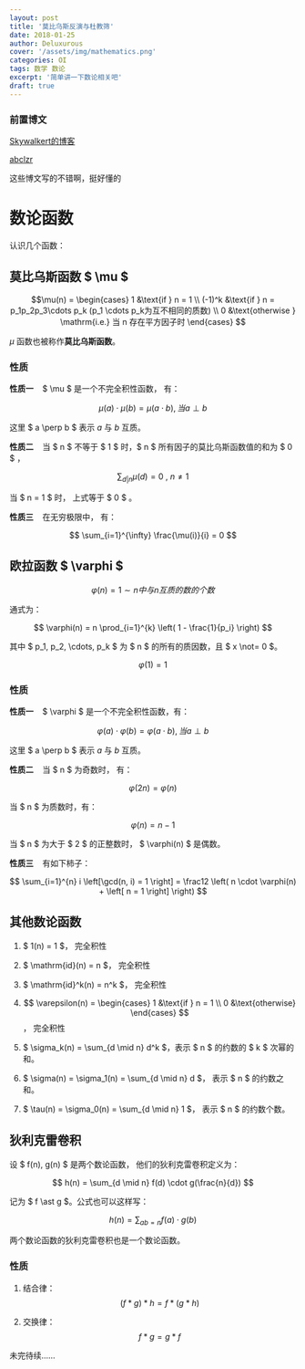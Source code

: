 ```yaml
---
layout: post
title: '莫比乌斯反演与杜教筛'
date: 2018-01-25
author: Deluxurous
cover: '/assets/img/mathematics.png'
categories: OI
tags: 数学 数论
excerpt: '简单讲一下数论相关吧'
draft: true
---
```


### 前置博文

[Skywalkert的博客](http://blog.csdn.net/skywalkert/article/details/50500009)

[abclzr](https://www.cnblogs.com/abclzr/p/6242020.html)

这些博文写的不错啊，挺好懂的

# 数论函数

认识几个函数：

## 莫比乌斯函数 $ \mu $

$$\mu(n) = \begin{cases}
   1      &\text{if } n = 1  \\
   (-1)^k &\text{if } n = p_1p_2p_3\cdots p_k (p_1 \cdots p_k为互不相同的质数) \\
   0      &\text{otherwise } \mathrm{i.e.} 当 n 存在平方因子时 
\end{cases} $$

$\mu$ 函数也被称作**莫比乌斯函数**。

### 性质

**性质一** &nbsp;&nbsp; $ \mu $ 是一个不完全积性函数， 有：

$$ \mu(a) \cdot \mu(b) = \mu(a \cdot b) , 当 a \perp b $$

这里 $ a \perp b $ 表示 $a$ 与 $b$ 互质。

**性质二** &nbsp;&nbsp; 当 $ n $ 不等于 $ 1 $ 时，$ n $ 所有因子的莫比乌斯函数值的和为 $ 0 $ ，

$$ \sum_{d|n} \mu(d) = 0 \ , \ n \not= 1 $$

当 $ n = 1 $ 时， 上式等于 $ 0 $ 。

**性质三** &nbsp;&nbsp; 在无穷极限中， 有：

$$ \sum_{i=1}^{\infty} \frac{\mu(i)}{i} = 0 $$

## 欧拉函数 $ \varphi $

$$ \varphi(n) = 1 \sim n 中与 n 互质的数的个数 $$

通式为：

$$ \varphi(n) = n \prod_{i=1}^{k} \left( 1 - \frac{1}{p_i} \right) $$

其中 $ p_1, p_2, \cdots, p_k $ 为 $ n $ 的所有的质因数，且 $ x \not= 0 $。

$$ \varphi(1) = 1 $$

### 性质

**性质一** &nbsp;&nbsp; $ \varphi $ 是一个不完全积性函数，有：

$$ \varphi(a) \cdot \varphi(b) = \varphi(a \cdot b) , 当 a \perp b $$

这里 $ a \perp b $ 表示 $a$ 与 $b$ 互质。

**性质二** &nbsp;&nbsp; 当 $ n $ 为奇数时， 有：

$$ \varphi(2n) = \varphi(n) $$

当 $ n $ 为质数时，有：

$$ \varphi(n) = n - 1 $$

当 $ n $ 为大于 $ 2 $ 的正整数时， $ \varphi(n) $ 是偶数。

**性质三** &nbsp;&nbsp; 有如下柿子：

$$ \sum_{i=1}^{n} i \left[\gcd(n, i) = 1 \right] = \frac12 \left( n \cdot \varphi(n) + \left[ n = 1 \right] \right) $$

## 其他数论函数

1. $ 1(n) = 1 $， 完全积性

2. $ \mathrm{id}(n) = n $， 完全积性

3. $ \mathrm{id}^k(n) = n^k $， 完全积性

4. $$ \varepsilon(n) = \begin{cases}
    1 &\text{if } n = 1 \\
    0 &\text{otherwise}
\end{cases} $$， 完全积性

5. $ \sigma_k(n) = \sum_{d \mid n} d^k $，表示 $ n $ 的约数的 $ k $ 次幂的和。

6. $ \sigma(n) = \sigma_1(n) = \sum_{d \mid n} d $， 表示 $ n $ 的约数之和。

7. $ \tau(n) = \sigma_0(n) = \sum_{d \mid n} 1 $， 表示 $ n $ 的约数个数。

## 狄利克雷卷积

设 $ f(n), g(n) $ 是两个数论函数， 他们的狄利克雷卷积定义为：

$$ h(n) = \sum_{d \mid n} f(d) \cdot g(\frac{n}{d}) $$

记为 $ f \ast g $。公式也可以这样写：

$$ h(n) = \sum_{ab = n} f(a) \cdot g(b) $$

两个数论函数的狄利克雷卷积也是一个数论函数。

### 性质

1. 结合律：
  $$ \left( f \ast g \right) \ast h = f \ast \left ( g \ast h \right) $$

2. 交换律：
  $$ f \ast g = g \ast f $$

未完待续……